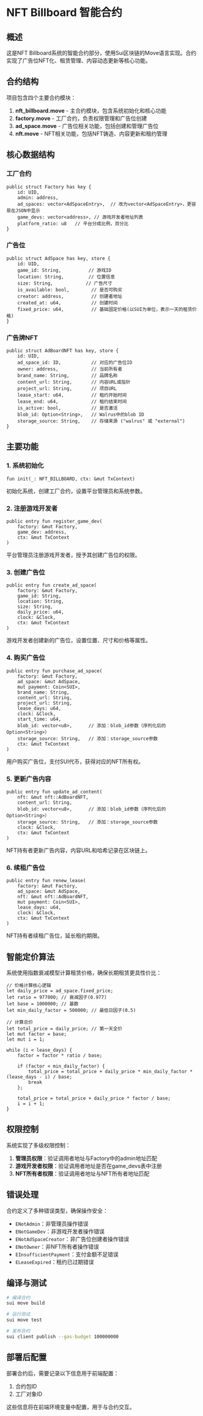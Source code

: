 # NFT Billboard 智能合约

## 概述

这是NFT Billboard系统的智能合约部分，使用Sui区块链的Move语言实现。合约实现了广告位NFT化、租赁管理、内容动态更新等核心功能。

## 合约结构

项目包含四个主要合约模块：

1. **nft_billboard.move** - 主合约模块，包含系统初始化和核心功能
2. **factory.move** - 工厂合约，负责权限管理和广告位创建
3. **ad_space.move** - 广告位相关功能，包括创建和管理广告位
4. **nft.move** - NFT相关功能，包括NFT铸造、内容更新和租约管理

## 核心数据结构

### 工厂合约

```move
public struct Factory has key {
    id: UID,
    admin: address,
    ad_spaces: vector<AdSpaceEntry>,  // 改为vector<AdSpaceEntry>，更容易在JSON中显示
    game_devs: vector<address>, // 游戏开发者地址列表
    platform_ratio: u8   // 平台分成比例，百分比
}
```

### 广告位

```move
public struct AdSpace has key, store {
    id: UID,
    game_id: String,          // 游戏ID
    location: String,         // 位置信息
    size: String,            // 广告尺寸
    is_available: bool,        // 是否可购买
    creator: address,          // 创建者地址
    created_at: u64,           // 创建时间
    fixed_price: u64,          // 基础固定价格(以SUI为单位，表示一天的租赁价格)
}
```

### 广告牌NFT

```move
public struct AdBoardNFT has key, store {
    id: UID,
    ad_space_id: ID,           // 对应的广告位ID
    owner: address,            // 当前所有者
    brand_name: String,        // 品牌名称
    content_url: String,       // 内容URL或指针
    project_url: String,       // 项目URL
    lease_start: u64,          // 租约开始时间
    lease_end: u64,            // 租约结束时间
    is_active: bool,           // 是否激活
    blob_id: Option<String>,   // Walrus中的blob ID
    storage_source: String,    // 存储来源 ("walrus" 或 "external")
}
```

## 主要功能

### 1. 系统初始化

```move
fun init(_: NFT_BILLBOARD, ctx: &mut TxContext)
```

初始化系统，创建工厂合约，设置平台管理员和系统参数。

### 2. 注册游戏开发者

```move
public entry fun register_game_dev(
    factory: &mut Factory,
    game_dev: address,
    ctx: &mut TxContext
)
```

平台管理员注册游戏开发者，授予其创建广告位的权限。

### 3. 创建广告位

```move
public entry fun create_ad_space(
    factory: &mut Factory,
    game_id: String,
    location: String,
    size: String,
    daily_price: u64,
    clock: &Clock,
    ctx: &mut TxContext
) 
```

游戏开发者创建新的广告位，设置位置、尺寸和价格等属性。

### 4. 购买广告位

```move
public entry fun purchase_ad_space(
    factory: &mut Factory,
    ad_space: &mut AdSpace,
    mut payment: Coin<SUI>,
    brand_name: String,
    content_url: String,
    project_url: String,
    lease_days: u64,
    clock: &Clock,
    start_time: u64,
    blob_id: vector<u8>,      // 添加：blob_id参数（序列化后的Option<String>）
    storage_source: String,   // 添加：storage_source参数
    ctx: &mut TxContext
)
```

用户购买广告位，支付SUI代币，获得对应的NFT所有权。

### 5. 更新广告内容

```move
public entry fun update_ad_content(
    nft: &mut nft::AdBoardNFT,
    content_url: String,
    blob_id: vector<u8>,      // 添加：blob_id参数（序列化后的Option<String>）
    storage_source: String,   // 添加：storage_source参数
    clock: &Clock,
    ctx: &mut TxContext
)
```

NFT持有者更新广告内容，内容URL和哈希记录在区块链上。

### 6. 续租广告位

```move
public entry fun renew_lease(
    factory: &mut Factory,
    ad_space: &mut AdSpace,
    nft: &mut nft::AdBoardNFT,
    mut payment: Coin<SUI>,
    lease_days: u64,
    clock: &Clock,
    ctx: &mut TxContext
)
```

NFT持有者续租广告位，延长租约期限。

## 智能定价算法

系统使用指数衰减模型计算租赁价格，确保长期租赁更具性价比：

```move
// 价格计算核心逻辑
let daily_price = ad_space.fixed_price;
let ratio = 977000; // 衰减因子(0.977)
let base = 1000000; // 基数
let min_daily_factor = 500000; // 最低日因子(0.5)

// 计算总价
let total_price = daily_price; // 第一天全价
let mut factor = base;
let mut i = 1;

while (i < lease_days) {
    factor = factor * ratio / base;
    
    if (factor < min_daily_factor) {
        total_price = total_price + daily_price * min_daily_factor * (lease_days - i) / base;
        break
    };
    
    total_price = total_price + daily_price * factor / base;
    i = i + 1;
}
```

## 权限控制

系统实现了多级权限控制：

1. **管理员权限**：验证调用者地址与Factory中的admin地址匹配
2. **游戏开发者权限**：验证调用者地址是否在game_devs表中注册
3. **NFT所有者权限**：验证调用者地址与NFT所有者地址匹配

## 错误处理

合约定义了多种错误类型，确保操作安全：

- `ENotAdmin`：非管理员操作错误
- `ENotGameDev`：非游戏开发者操作错误
- `ENotAdSpaceCreator`：非广告位创建者操作错误
- `ENotOwner`：非NFT所有者操作错误
- `EInsufficientPayment`：支付金额不足错误
- `ELeaseExpired`：租约已过期错误

## 编译与测试

```bash
# 编译合约
sui move build

# 运行测试
sui move test

# 发布合约
sui client publish --gas-budget 100000000
```

## 部署后配置

部署合约后，需要记录以下信息用于前端配置：

1. 合约包ID
2. 工厂对象ID

这些信息将在前端环境变量中配置，用于与合约交互。
